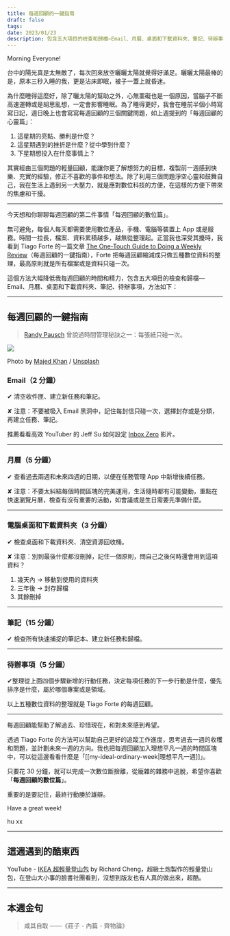 ```yaml
---
title: 每週回顧的一鍵指南
draft: false
tags: 
date: 2023/01/23
description: 包含五大項目的檢查和歸檔—Email、月曆、桌面和下載資料夾、筆記、待辦事項。
---
```

Morning Everyone!

台中的陽光真是太無敵了，每次回來放空曬曬太陽就覺得好滿足。曬曬太陽最棒的是，原本三秒入睡的我，更是沾床即眠，被子一蓋上就昏迷。

為什麼睡得這麼好，除了曬太陽的幫助之外，心無罣礙也是一個原因，當腦子不斷高速運轉或是胡思亂想，一定會影響睡眠。為了睡得更好，我會在睡前半個小時寫寫日記，週日晚上也會寫寫每週回顧的三個關鍵問題，如上週提到的「每週回顧的心靈篇」：

1. 這星期的亮點、勝利是什麼？
2. 這星期遇到的挫折是什麼？從中學到什麼？
3. 下星期想投入在什麼事情上？

其實經由三個問題的輕量回顧，能讓你更了解想努力的目標，複製前一週感到快樂、充實的經驗，修正不喜歡的事件和想法。除了利用三個問題淨空心靈和鼓舞自己，我在生活上遇到另一大壓力，就是應對數位科技的方便，在這樣的方便下帶來的焦慮和干擾。

---

今天想和你聊聊每週回顧的第二件事情「每週回顧的數位篇」。

無可避免，每個人每天都需要使用數位產品，手機、電腦等裝置上 App 或是服務。時間一拉長，檔案、資料累積越多，越無從整理起。正當我也深受其擾時，我看到 Tiago Forte 的一篇文章 [The One-Touch Guide to Doing a Weekly Review](https://fortelabs.com/blog/the-one-touch-guide-to-doing-a-weekly-review/)（每週回顧的一鍵指南），Forte 把每週回顧縮減成只做五種數位資料的整理，最高原則就是所有檔案或是資料只碰一次。

這個方法大幅降低我每週回顧的時間和精力，包含五大項目的檢查和歸檔—Email、月曆、桌面和下載資料夾、筆記、待辦事項，方法如下：

---

## 每週回顧的一鍵指南

> [Randy Pausch](https://youtu.be/m4FkinvzHs4?t=1893) 曾說過時間管理秘訣之一：每張紙只碰一次。

![](https://images.unsplash.com/photo-1634233890513-ff4f1cd9455c?crop=entropy&cs=tinysrgb&fit=max&fm=jpg&ixid=MnwxMTc3M3wwfDF8c2VhcmNofDIwfHxhcHBsZSUyMG1vdXNlfGVufDB8fHx8MTY3NDM5OTUyNA&ixlib=rb-4.0.3&q=80&w=2000)

Photo by [Majed Khan](https://unsplash.com/@majed905?utm_source=ghost&utm_medium=referral&utm_campaign=api-credit) / [Unsplash](https://unsplash.com/?utm_source=ghost&utm_medium=referral&utm_campaign=api-credit)

### Email（2 分鐘）

✔ 清空收件匣、建立新任務和筆記。

✘ 注意：不要被吸入 Email 黑洞中，記住每封信只碰一次，選擇封存或是分類，再建立任務、筆記。

推薦看看高效 YouTuber 的 Jeff Su 如何設定 [Inbox Zero](https://youtu.be/al1QXFQjq1s) 影片。

---

### 月曆（5 分鐘）

✔ 查看過去兩週和未來四週的日期，以便在任務管理 App 中新增後續任務。

✘ 注意：不要太糾結每個時間區塊的完美運用，生活隨時都有可能變動，重點在快速瀏覽月曆，檢查有沒有重要的活動，如會議或是生日需要先準備什麼。

---

### 電腦桌面和下載資料夾（3 分鐘）

✔ 檢查桌面和下載資料夾、清空資源回收桶。

✘ 注意：別到最後什麼都沒刪掉，記住一個原則，問自己之後何時還會用到這項資料？

1. 幾天內 → 移動到使用的資料夾
2. 三年後 → 封存歸檔
3. 其餘刪掉

---

### 筆記（15 分鐘）

✔ 檢查所有快速捕捉的筆記本、建立新任務和歸檔。

---

### 待辦事項（5 分鐘）

✔整理從上面四個步驟新增的行動任務，決定每項任務的下一步行動是什麼，優先排序是什麼，屬於哪個專案或是領域。

以上五種數位資料的整理就是 Tiago Forte 的每週回顧。

---

每週回顧能幫助了解過去、珍惜現在，和對未來感到希望。

透過 Tiago Forte 的方法可以幫助自己更好的追蹤工作進度，思考過去一週的收穫和問題，並計劃未來一週的方向。我也把每週回顧加入理想平凡一週的時間區塊中，可以從這邊看看什麼是「[[my-ideal-ordinary-week|理想平凡一週]]」。

只要花 30 分鐘，就可以完成一次數位斷捨離，從龐雜的雜務中逃脫，希望你喜歡「**每週回顧的數位篇**」。

重要的是要記住，最終行動勝於雄辯。

Have a great week!

hu xx

---

## 這週遇到的酷東西

YouTube - [IKEA 超輕量登山包](https://youtu.be/6JzrJmNeDJA) by Richard Cheng，超級土炮製作的輕量登山包，在登山大小事的臉書社團看到，沒想到版友也有人真的做出來，超酷。

---

## 本週金句

> 咸其自取 ——《莊子 - 內篇 - 齊物論》